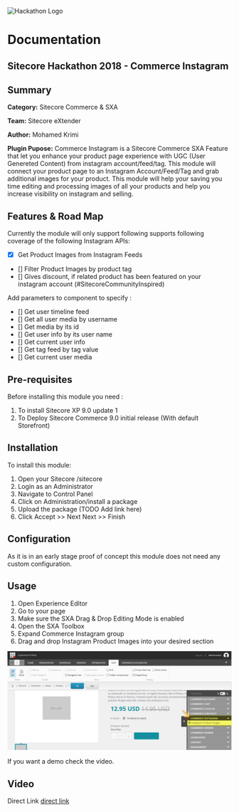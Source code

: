 ![Hackathon Logo](documentation/images/hackathon.png?raw=true "Hackathon Logo")

# Documentation

## Sitecore Hackathon 2018 - Commerce Instagram

## Summary

**Category:** Sitecore Commerce & SXA

**Team:** Sitecore eXtender

**Author:** Mohamed Krimi

**Plugin Pupose:** 
Commerce Instagram is a Sitecore Commerce SXA Feature that let you enhance your product page experience with UGC (User Genereted Content) from instagram account/feed/tag. 
This module will connect your product page to an Instagram Account/Feed/Tag and grab additional images for your product. 
This module will help your saving you time editing and processing images of all your products and help you increase visibility on instagram and selling.  

## Features & Road Map

Currently the module will only support following supports following coverage of the following Instagram APIs: 

- [x] Get Product Images from Instagram Feeds
- [] Filter Product Images by product tag
- [] Gives discount, if related product has been featured on your instagram account (#SitecoreCommunityInspired)

Add parameters to component to specify : 
- [] Get user timeline feed
- [] Get all user media by username
- [] Get media by its id
- [] Get user info by its user name
- [] Get current user info
- [] Get tag feed by tag value
- [] Get current user media
 
## Pre-requisites

Before installing this module you need : 

1. To install Sitecore XP 9.0 update 1
2. To Deploy Sitecore Commerce 9.0 initial release (With default Storefront)

## Installation

To install this module:

1. Open your Sitecore <your-website>/sitecore
2. Login as an Administrator
3. Navigate to Control Panel 
4. Click on Administration/install a package
5. Upload the package (TODO Add link here)  
6. Click Accept >> Next Next >> Finish

## Configuration

As it is in an early stage proof of concept this module does not need any custom configuration.

## Usage

1. Open Experience Editor
2. Go to your page
3. Make sure the SXA Drag & Drop Editing Mode is enabled
4. Open the SXA Toolbox 
5. Expand Commerce Instagram group
6. Drag and drop Instagram Product Images into your desired section
 

![Example](documentation/images/hackathon-fun-7.png?raw=true "Instagram Product Images Overview")

If you want a demo check the video. 

## Video

Direct Link [direct link](https://youtu.be/ahPr9ZvvNHc)


